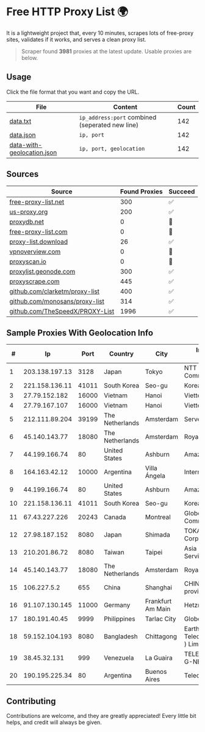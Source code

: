 
# Free HTTP Proxy List 🌍

It is a lightweight project that, every 10 minutes, scrapes lots of free-proxy sites, validates if it works, and serves a clean proxy list.


> Scraper found **3981** proxies at the latest update. Usable proxies are below.

## Usage

Click the file format that you want and copy the URL.


|File|Content|Count|
|----|-------|-----|
|[data.txt](https://raw.githubusercontent.com/themiralay/Proxy-List-World/master/data.txt)|`ip_address:port` combined (seperated new line)|142|
|[data.json](https://raw.githubusercontent.com/themiralay/Proxy-List-World/master/data.json)|`ip, port`|142|
|[data-with-geolocation.json](https://raw.githubusercontent.com/themiralay/Proxy-List-World/master/data-with-geolocation.json)|`ip, port, geolocation`|142|

## Sources

|Source|Found Proxies|Succeed|
|------|-------------|-------|
|[free-proxy-list.net](https://free-proxy-list.net)|300|✅|
|[us-proxy.org](https://www.us-proxy.org)|200|✅|
|[proxydb.net](http://proxydb.net)|0|🚫|
|[free-proxy-list.com](https://free-proxy-list.com/?page=&port=&type%5B%5D=http&type%5B%5D=https&up_time=0&search=Search)|0|🚫|
|[proxy-list.download](https://www.proxy-list.download/HTTP)|26|✅|
|[vpnoverview.com](https://vpnoverview.com/privacy/anonymous-browsing/free-proxy-servers)|0|🚫|
|[proxyscan.io](https://www.proxyscan.io)|0|🚫|
|[proxylist.geonode.com](https://proxylist.geonode.com/api/proxy-list?limit=300&page=1&sort_by=lastChecked&sort_type=desc&protocols=http,https)|300|✅|
|[proxyscrape.com](https://api.proxyscrape.com/v2/?request=displayproxies&protocol=http&timeout=10000&country=all&ssl=all&anonymity=all)|445|✅|
|[github.com/clarketm/proxy-list](https://raw.githubusercontent.com/clarketm/proxy-list/master/proxy-list-raw.txt)|400|✅|
|[github.com/monosans/proxy-list](https://raw.githubusercontent.com/monosans/proxy-list/main/proxies/http.txt)|314|✅|
|[github.com/TheSpeedX/PROXY-List](https://raw.githubusercontent.com/TheSpeedX/PROXY-List/master/http.txt)|1996|✅|


## Sample Proxies With Geolocation Info

|#|Ip|Port|Country|City|Internet Service Provider|
|-|--|----|-------|----|-------------------------|
|1|203.138.197.13|3128|Japan|Tokyo|NTT PC Communications, Inc.|
|2|221.158.136.11|41011|South Korea|Seo-gu|Korea Telecom|
|3|27.79.152.182|16000|Vietnam|Hanoi|Viettel Corporation|
|4|27.79.167.107|16000|Vietnam|Hanoi|Viettel Corporation|
|5|212.111.89.204|39199|The Netherlands|Amsterdam|Servers Tech Fzco|
|6|45.140.143.77|18080|The Netherlands|Amsterdam|RoyaleHosting BV|
|7|44.199.166.74|80|United States|Ashburn|Amazon.com|
|8|164.163.42.12|10000|Argentina|Villa Ángela|Interret Villa Angela SRL|
|9|44.199.166.74|80|United States|Ashburn|Amazon.com|
|10|221.158.136.11|41011|South Korea|Seo-gu|Korea Telecom|
|11|67.43.227.226|20243|Canada|Montreal|GloboTech Communications|
|12|27.98.187.152|8080|Japan|Shimada|TOKAI Communications Corporation|
|13|210.201.86.72|8080|Taiwan|Taipei|Asia Pacific On-line Service Inc.|
|14|45.140.143.77|18080|The Netherlands|Amsterdam|RoyaleHosting BV|
|15|106.227.5.2|655|China|Shanghai|CHINANET Jiangx province IDC network|
|16|91.107.130.145|11000|Germany|Frankfurt Am Main|Hetzner Online AG|
|17|180.191.40.45|9999|Philippines|Tarlac City|Globe Telecom|
|18|59.152.104.193|8080|Bangladesh|Chittagong|Earth Telecommunication ( pvt ) Limited|
|19|38.45.32.131|999|Venezuela|La Guaira|TELECOMUNICACIONES G-NETWORK, C.A.|
|20|190.195.225.34|80|Argentina|Buenos Aires|Telecom Argentina S.A.|



## Contributing

Contributions are welcome, and they are greatly appreciated! Every
little bit helps, and credit will always be given.

